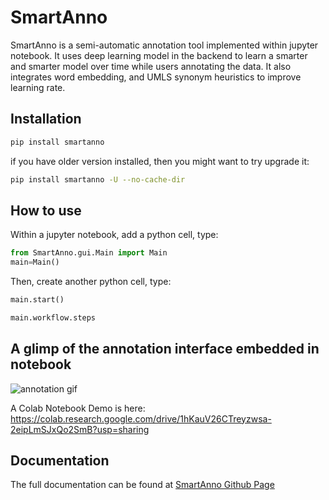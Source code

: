 # SmartAnno

SmartAnno is a semi-automatic annotation tool implemented within jupyter notebook. 
It uses deep learning model in the backend to learn a smarter and smarter model over time while users annotating the data. 
It also integrates word embedding, and UMLS synonym heuristics to improve learning rate.



## Installation

```bash
pip install smartanno
```

if you have older version installed, then you might want to try upgrade it:

```bash
pip install smartanno -U --no-cache-dir
```

## How to use

Within a jupyter notebook, add a python cell, type: 
```python
from SmartAnno.gui.Main import Main
main=Main()
```
Then, create another python cell, type:
```python
main.start()
```
```python
main.workflow.steps
```

## A glimp of the annotation interface embedded in notebook
![annotation gif](https://jianlins.github.io/SmartAnno/img/Peek%202020-06-20%2014-48.gif)

A Colab Notebook Demo is here: 
https://colab.research.google.com/drive/1hKauV26CTreyzwsa-2eipLmSJxQo2SmB?usp=sharing

## Documentation
The full documentation can be found at [SmartAnno Github Page](https://jianlins.github.io/SmartAnno/)
